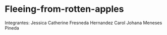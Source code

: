 # Fleeing-from-rotten-apples
Integrantes: 
Jessica Catherine Fresneda Hernandez
Carol Johana Meneses Pineda
